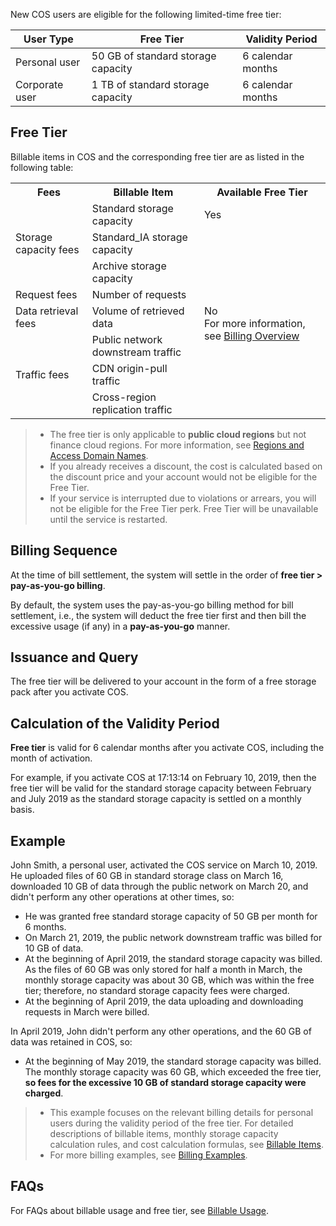 New COS users are eligible for the following limited-time free tier: 

| User Type | Free Tier | Validity Period |
| -------- | ----------------- | ------ |
| Personal user | 50 GB of standard storage capacity | 6 calendar months |
| Corporate user | 1 TB of standard storage capacity | 6 calendar months |

## Free Tier

Billable items in COS and the corresponding free tier are as listed in the following table:

<table>
   <tr>
      <th>Fees</th>
      <th>Billable Item</th>
      <th>Available Free Tier</th>
   </tr>
   <tr>
      <td rowspan="3">Storage capacity fees</td>
      <td>Standard storage capacity</td>
      <td>Yes</td>
   </tr>
   <tr>
      <td>Standard_IA storage capacity</td>
      <td rowspan="7">No<br>For more information, see <a href="https://intl.cloud.tencent.com/document/product/436/32529">Billing Overview</a></td>
   </tr>
   <tr>
      <td>Archive storage capacity</td>
   </tr>
   <tr>
      <td>Request fees</td>
      <td>Number of requests</td>
   </tr>
   <tr>
      <td>Data retrieval fees</td>
      <td>Volume of retrieved data</td>
   </tr>
   <tr>
      <td rowspan="3">Traffic fees</td>
      <td>Public network downstream traffic</td>
   </tr>
   <tr>
      <td>CDN origin-pull traffic</td>
   </tr>
   <tr>
      <td>Cross-region replication traffic</td>
   </tr>
</table>

> 
>
> - The free tier is only applicable to **public cloud regions** but not finance cloud regions. For more information, see [Regions and Access Domain Names](https://intl.cloud.tencent.com/document/product/436/6224).
> - If you already receives a discount, the cost is calculated based on the discount price and your account would not be eligible for the Free Tier.
> - If your service is interrupted due to violations or arrears, you will not be eligible for the Free Tier perk. Free Tier will be unavailable until the service is restarted.

## Billing Sequence

At the time of bill settlement, the system will settle in the order of **free tier > pay-as-you-go billing**.

By default, the system uses the pay-as-you-go billing method for bill settlement, i.e., the system will deduct the free tier first and then bill the excessive usage (if any) in a **pay-as-you-go** manner.


## Issuance and Query

The free tier will be delivered to your account in the form of a free storage pack after you activate COS.

## Calculation of the Validity Period

**Free tier** is valid for 6 calendar months after you activate COS, including the month of activation.

For example, if you activate COS at 17:13:14 on February 10, 2019, then the free tier will be valid for the standard storage capacity between February and July 2019 as the standard storage capacity is settled on a monthly basis.

## Example

John Smith, a personal user, activated the COS service on March 10, 2019. He uploaded files of 60 GB in standard storage class on March 16, downloaded 10 GB of data through the public network on March 20, and didn't perform any other operations at other times, so:

- He was granted free standard storage capacity of 50 GB per month for 6 months.
- On March 21, 2019, the public network downstream traffic was billed for 10 GB of data.
- At the beginning of April 2019, the standard storage capacity was billed. As the files of 60 GB was only stored for half a month in March, the monthly storage capacity was about 30 GB, which was within the free tier; therefore, no standard storage capacity fees were charged.
- At the beginning of April 2019, the data uploading and downloading requests in March were billed.

In April 2019, John didn't perform any other operations, and the 60 GB of data was retained in COS, so:
- At the beginning of May 2019, the standard storage capacity was billed. The monthly storage capacity was 60 GB, which exceeded the free tier, **so fees for the excessive 10 GB of standard storage capacity were charged**.

>
>- This example focuses on the relevant billing details for personal users during the validity period of the free tier. For detailed descriptions of billable items, monthly storage capacity calculation rules, and cost calculation formulas, see [Billable Items](https://intl.cloud.tencent.com/document/product/436/32529).
>- For more billing examples, see [Billing Examples](https://intl.cloud.tencent.com/document/product/436/6241).

## FAQs

For FAQs about billable usage and free tier, see [Billable Usage](https://intl.cloud.tencent.com/document/product/436/10373).
